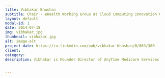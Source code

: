 ```yaml
---
title: Vibhakar Bhushan
subtitle: Chair - eHealth Working Group at Cloud Computing Innovation Council of India
layout: default
modal-id: 1
date: 2014-07-18
img: vibhakar.jpg
thumbnail: vibhakar.jpg
alt: image-alt
project-date: https://in.linkedin.com/pub/vibhakar-bhushan/0/869/380
client: 
category: 
description: Vibhakar is Founder Director of AnyTime Medicare Services with strong focus on wellness programs for preventive healthcare management and Trignon Business Consulting, a strategy & solutions consulting venture. He chairs the eHealth working group within Cloud Computing Innovation Council of India (CCICI) to chart out initiatives to leverage cloud based technology for HealthCare delivery in India. He is also member of Technical Advisory Committee of Securities & Exchange Board of India (SEBI). An IT Professional with experience spanning 30+ years with Misys, Oracle & Unisys in various senior executive positions, he has been at the forefront of building solutions, consulting Fortune500 clients and managing IT Operations. He was the Managing Director of Oracle SSI India (1997-2002), a result of an acquisition by Oracle of EWI Business Consulting, which he had founded in 1995. Subsequently he launched the consulting business for Oracle’s On-demand initiative in Europe, before returning to India as Development Director for Misys Banking & Healthcare operations. He also mentors and has been on the board of several start-up companies. Earlier Vibhakar passed-out from IIT-Kanpur in 1977 and was in the pioneering batch of Tata Burroughs delivering consulting services across the globe. In 1984 he joined Burroughs in Switzerland and was senior member of the IT management team for Europe Africa division till 1995. He has global experience having worked in US, Europe, Australia and has been on both sides of consulting engagements, as provider as well as receiver. Vibhakar’s mission is to build and optimize Business Solutions leveraging IT to it's maximum potential with strong focus on helping Indian industry.


---
```

